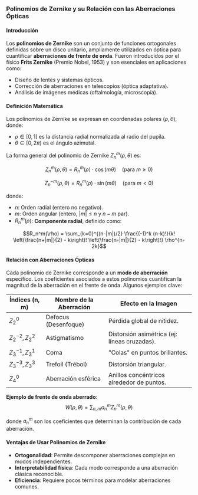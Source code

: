 ### **Polinomios de Zernike y su Relación con las Aberraciones Ópticas**  

#### **Introducción**  
Los **polinomios de Zernike** son un conjunto de funciones ortogonales definidas sobre un disco unitario, ampliamente utilizados en óptica para cuantificar **aberraciones de frente de onda**. Fueron introducidos por el físico **Frits Zernike** (Premio Nobel, 1953) y son esenciales en aplicaciones como:  
- Diseño de lentes y sistemas ópticos.  
- Corrección de aberraciones en telescopios (óptica adaptativa).  
- Análisis de imágenes médicas (oftalmología, microscopía).  

#### **Definición Matemática**  
Los polinomios de Zernike se expresan en coordenadas polares $( \rho, \theta )$, donde:  
- $\rho \in [0, 1]$ es la distancia radial normalizada al radio del pupila.  
- $\theta \in [0, 2\pi)$ es el ángulo azimutal.  

La forma general del polinomio de Zernike $Z_n^m(\rho, \theta)$ es:  

$$ Z_n^m(\rho, \theta) = R_n^m(\rho) \cdot \cos(m\theta) \quad \text{(para } m \geq 0\text{)} $$

$$ Z_n^{-m}(\rho, \theta) = R_n^m(\rho) \cdot \sin(m\theta) \quad \text{(para } m < 0\text{)}  $$  

donde:  
- $n$: Orden radial (entero no negativo).  
- $m$: Orden angular (entero, $|m| \leq n$ y $n - m$ par).  
- $R_n^m(\rho)$: **Componente radial**, definido como:  

$$R_n^m(\rho) = \sum_{k=0}^{(n-|m|)/2} \frac{(-1)^k (n-k)!}{k! \left(\frac{n+|m|}{2} - k\right)! \left(\frac{n-|m|}{2} - k\right)!} \rho^{n-2k}$$

#### **Relación con Aberraciones Ópticas**  
Cada polinomio de Zernike corresponde a un **modo de aberración** específico. Los coeficientes asociados a estos polinomios cuantifican la magnitud de la aberración en el frente de onda. Algunos ejemplos clave:  

| **Índices (n, m)**  | **Nombre de la Aberración**       | **Efecto en la Imagen**                     |  
|---------------------|-----------------------------------|---------------------------------------------|  
|   $Z_2^0$           | Defocus (Desenfoque)              | Pérdida global de nitidez.                  |  
| $Z_2^{-2}, Z_2^2$   | Astigmatismo                      | Distorsión asimétrica (ej: líneas cruzadas).|  
| $Z_3^{-1}, Z_3^1$   | Coma                              | "Colas" en puntos brillantes.               |  
| $Z_3^{-3}, Z_3^3$   | Trefoil (Trébol)                  | Distorsión triangular.                      |  
|   $Z_4^0$           | Aberración esférica               | Anillos concéntricos alrededor de puntos.   |  

**Ejemplo de frente de onda aberrado**:  
$$W(\rho, \theta) = \sum_{n,m} a_n^m Z_n^m(\rho, \theta)  $$

donde $a_n^m$ son los coeficientes que determinan la contribución de cada aberración.  

#### **Ventajas de Usar Polinomios de Zernike**  
- **Ortogonalidad**: Permite descomponer aberraciones complejas en modos independientes.  
- **Interpretabilidad física**: Cada modo corresponde a una aberración clásica reconocible.  
- **Eficiencia**: Requiere pocos términos para modelar aberraciones comunes.  
